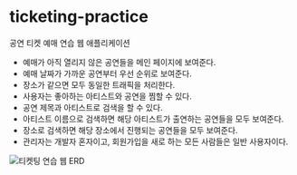 # ticketing-practice
공연 티켓 예매 연습 웹 애플리케이션

- 예매가 아직 열리지 않은 공연들을 메인 페이지에 보여준다.
- 예매 날짜가 가까운 공연부터 우선 순위로 보여준다.
- 장소가 같으면 모두 동일한 트래픽을 처리한다.
- 사용자는 좋아하는 아티스트와 공연을 찜할 수 있다.
- 공연 제목과 아티스트로 검색을 할 수 있다.
- 아티스트 이름으로 검색하면 해당 아티스트가 출연하는 공연들을 모두 보여준다.
- 장소로 검색하면 해당 장소에서 진행되는 공연들을 모두 보여준다.
- 관리자는 개발자 혼자이고, 회원가입을 새로 하는 모든 사람들은 일반 사용자이다.

![티켓팅 연습 웹 ERD](https://github.com/f-lab-edu/ticketing-practice/assets/39743375/e2b358ac-4f8e-45e2-9c65-c9723e57755b)
